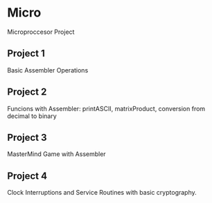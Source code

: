 # Micro
Microproccesor Project
## Project 1
Basic Assembler Operations
## Project 2
Funcions with Assembler: printASCII, matrixProduct, conversion from decimal to binary
## Project 3
MasterMind Game with Assembler
## Project 4
Clock Interruptions and Service Routines with basic cryptography.
